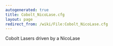 ```yaml
---
autogenerated: true
title: Cobolt_NicoLase.cfg
layout: page
redirect_from: /wiki/File:Cobolt_NicoLase.cfg
---
```


Cobolt Lasers driven by a NicoLase
